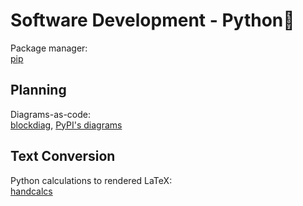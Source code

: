 # Software Development - Python🐍

Package manager:  
[pip](https://pypi.org/project/pip/)

## Planning

Diagrams-as-code:  
[blockdiag](http://blockdiag.com/en/),
[PyPI's diagrams](https://pypi.org/project/diagrams/)

## Text Conversion

Python calculations to rendered LaTeX:  
[handcalcs](https://github.com/connorferster/handcalcs)
